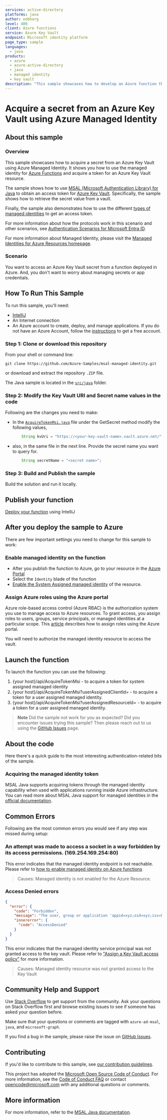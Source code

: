 ```yaml
---
services: active-directory
platforms: java
author: nebharg
level: 400
client: Azure functions
service: Azure Key Vault
endpoint: Microsoft identity platform
page_type: sample
languages:
  - java  
products:
  - azure
  - azure-active-directory  
  - java
  - managed identity
  - key vault
description: "This sample showcases how to develop an Azure function that gets a secret from a key Vault using Managed Identities."
---
```

# Acquire a secret from an Azure Key Vault using Azure Managed Identity

## About this sample

### Overview

This sample showcases how to acquire a secret from an Azure Key Vault using Azure Managed Identity. It shows you how to use the managed identity for [Azure Functions](https://learn.microsoft.com/azure/azure-functions/functions-overview?pivots=programming-language-java) and acquire a token for an Azure Key Vault resource.

The sample shows how to use [MSAL (Microsoft Authentication Library) for Java](https://github.com/AzureAD/microsoft-authentication-library-for-java) to obtain an access token for [Azure Key Vault](https://vault.azure.net). Specifically, the sample shows how to retrieve the secret value from a vault.

Finally, the sample also demonstrates how to use the different [types of managed identities](https://learn.microsoft.com/azure/active-directory/managed-identities-azure-resources/overview#managed-identity-types) to get an access token.

For more information about how the protocols work in this scenario and other scenarios, see [Authentication Scenarios for Microsoft Entra ID](http://go.microsoft.com/fwlink/?LinkId=394414).

For more information about Managed Identity, please visit the [Managed Identities for Azure Resources homepage](https://learn.microsoft.com/azure/active-directory/managed-identities-azure-resources/overview).

### Scenario

You want to access an Azure Key Vault secret from a function deployed in Azure. And, you don't want to worry about managing secrets or app credentials.

## How To Run This Sample

To run this sample, you'll need:

- [IntelliJ](https://www.jetbrains.com/idea/)
- An Internet connection
- An Azure account to create, deploy, and manage applications. If you do not have an Azure Account, follow the [instructions](https://azure.microsoft.com/free/) to get a free account.

### Step 1:  Clone or download this repository

From your shell or command line:

```Shell
git clone https://github.com/Azure-Samples/msal-managed-identity.git
```

or download and extract the repository `.ZIP` file.

The Java sample is located in the [`src/java`](https://github.com/Azure-Samples/msal-managed-identity/tree/main/src/java) folder.

### Step 2:  Modify the Key Vault URI and Secret name values in the code

Following are the changes you need to make:

- In the [`AcquireTokenMsi.java`](https://github.com/Azure-Samples/msal-managed-identity/blob/main/src/java/src/main/java/com/microsoft/msi/sample/AcquireTokenMsi.java) file under the GetSecret method modify the following values, 

    ```java
        String kvUri = "https://<your-key-vault-name>.vault.azure.net/";
    ```

- also, in the same file in the next line. Provide the secret name you want to query for.

    ```java
        String secretName = "<secret name>";
    ```

### Step 3:  Build and Publish the sample

Build the solution and run it locally.

## Publish your function

[Deploy your function](https://learn.microsoft.com/en-us/azure/azure-functions/functions-create-maven-intellij#deploy-your-project-to-azure) using IntelliJ

## After you deploy the sample to Azure

There are few important settings you need to change for this sample to work:

### Enable managed identity on the function

- After you publish the function to Azure, go to your resource in the [Azure Portal](https://portal.azure.com/)
- Select the `Identity` blade of the function
- [Enable the System Assigned managed identity](https://learn.microsoft.com/en-us/azure/azure-functions/functions-identity-access-azure-sql-with-managed-identity#enable-system-assigned-managed-identity-on-azure-function) of the resource.

### Assign Azure roles using the Azure portal

Azure role-based access control (Azure RBAC) is the authorization system you use to manage access to Azure resources. To grant access, you assign roles to users, groups, service principals, or managed identities at a particular scope. This [article](https://learn.microsoft.com/azure/role-based-access-control/role-assignments-portal) describes how to assign roles using the Azure portal.

You will need to authorize the managed identity resource to access the vault.

## Launch the function

To launch the function you can use the following:
1. {your host}/api/AcquireTokenMsi - to acquire a token for system assigned managed identity
2. {your host}/api/AcquireTokenMsi?userAssignedClientId=<client id of the user assigned managed identity> - to acquire a token for a user assigned managed identity.
3. {your host}/api/AcquireTokenMsi?userAssignedResourceId=<resource id of the user assigned managed identity> - to acquire a token for a user assigned managed identity.

> **Note**
> Did the sample not work for you as expected? Did you encounter issues trying this sample? Then please reach out to us using the [GitHub Issues](https://github.com/Azure-Samples/msal-managed-identity/issues) page.

## About the code

Here there's a quick guide to the most interesting authentication-related bits of the sample.

### Acquiring the managed identity token

MSAL Java supports acquiring tokens through the managed identity capability when used with applications running inside Azure infrastructure. You can read more about MSAL Java support for managed identities in the [official documentation](https://learn.microsoft.com/entra/msal/java/advanced/managed-identity).

## Common Errors

Following are the most common errors you would see if any step was missed during setup:

### An attempt was made to access a socket in a way forbidden by its access permissions. (169.254.169.254:80)

This error indicates that the managed identity endpoint is not reachable. Please refer to [how to enable managed identity on Azure functions](https://learn.microsoft.com/en-us/azure/azure-functions/functions-identity-access-azure-sql-with-managed-identity#enable-system-assigned-managed-identity-on-azure-function)

> Causes: Managed identity is not enabled for the Azure Resource.

### Access Denied errors

```json
{
  "error": {
    "code": "Forbidden",
    "message": "The user, group or application 'appid=xyz;oid=xyz;iss=https://sts.windows.net/xyz/' does not have secrets get permission on key vault '<key vault name>;location=xyz'. For help resolving this issue, please see https://go.microsoft.com/fwlink/?linkid=2125287",
    "innererror": {
      "code": "AccessDenied"
    }
  }
}
```

This error indicates that the managed identity service principal was not granted access to the key vault. Please refer to ["Assign a Key Vault access policy"](https://learn.microsoft.com/azure/key-vault/general/assign-access-policy?tabs=azure-portal) for more information.

> Causes: Managed identity resource was not granted access to the Key Vault

## Community Help and Support

Use [Stack Overflow](http://stackoverflow.com/questions/tagged/azure-ad-msal) to get support from the community. Ask your questions on Stack Overflow first and browse existing issues to see if someone has asked your question before.

Make sure that your questions or comments are tagged with `azure-ad-msal`, `java`, and `microsoft-graph`.

If you find a bug in the sample, please raise the issue on [GitHub Issues](/issues).

## Contributing

If you'd like to contribute to this sample, see [our contribution guidelines](https://github.com/Azure-Samples/msal-managed-identity/blob/main/CONTRIBUTING.md).

This project has adopted the [Microsoft Open Source Code of Conduct](https://opensource.microsoft.com/codeofconduct/). For more information, see the [Code of Conduct FAQ](https://opensource.microsoft.com/codeofconduct/faq/) or contact [opencode@microsoft.com](mailto:opencode@microsoft.com) with any additional questions or comments.

## More information

For more information, refer to the [MSAL Java documentation](https://learn.microsoft.com/entra/msal/java/).
